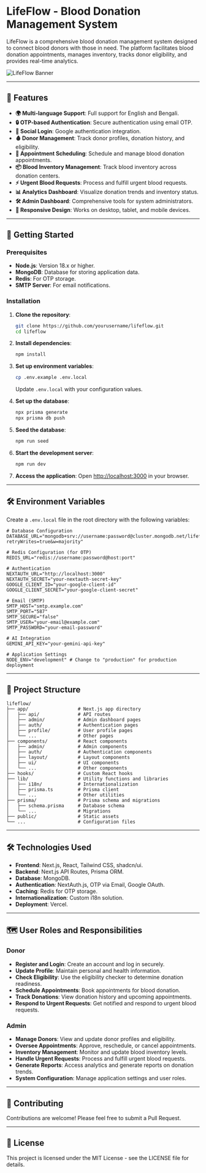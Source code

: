 # LifeFlow - Blood Donation Management System

LifeFlow is a comprehensive blood donation management system designed to connect blood donors with those in need. The platform facilitates blood donation appointments, manages inventory, tracks donor eligibility, and provides real-time analytics.

![LifeFlow Banner](/placeholder.svg?height=300&width=800)

---

## 🌟 Features

- **🌍 Multi-language Support**: Full support for English and Bengali.
- **🔒 OTP-based Authentication**: Secure authentication using email OTP.
- **🔗 Social Login**: Google authentication integration.
- **🩸 Donor Management**: Track donor profiles, donation history, and eligibility.
- **📅 Appointment Scheduling**: Schedule and manage blood donation appointments.
- **📦 Blood Inventory Management**: Track blood inventory across donation centers.
- **⚡ Urgent Blood Requests**: Process and fulfill urgent blood requests.
- **📊 Analytics Dashboard**: Visualize donation trends and inventory status.
- **🛠️ Admin Dashboard**: Comprehensive tools for system administrators.
- **📱 Responsive Design**: Works on desktop, tablet, and mobile devices.

---

## 🚀 Getting Started

### Prerequisites

- **Node.js**: Version 18.x or higher.
- **MongoDB**: Database for storing application data.
- **Redis**: For OTP storage.
- **SMTP Server**: For email notifications.

### Installation

1. **Clone the repository**:

   ```bash
   git clone https://github.com/yourusername/lifeflow.git
   cd lifeflow
   ```

2. **Install dependencies**:

   ```bash
   npm install
   ```

3. **Set up environment variables**:

   ```bash
   cp .env.example .env.local
   ```

   Update `.env.local` with your configuration values.

4. **Set up the database**:

   ```bash
   npx prisma generate
   npx prisma db push
   ```

5. **Seed the database**:

   ```bash
   npm run seed
   ```

6. **Start the development server**:

   ```bash
   npm run dev
   ```

7. **Access the application**:
   Open [http://localhost:3000](http://localhost:3000) in your browser.

---

## 🛠️ Environment Variables

Create a `.env.local` file in the root directory with the following variables:

```plaintext
# Database Configuration
DATABASE_URL="mongodb+srv://username:password@cluster.mongodb.net/lifeflow?retryWrites=true&w=majority"

# Redis Configuration (for OTP)
REDIS_URL="redis://username:password@host:port"

# Authentication
NEXTAUTH_URL="http://localhost:3000"
NEXTAUTH_SECRET="your-nextauth-secret-key"
GOOGLE_CLIENT_ID="your-google-client-id"
GOOGLE_CLIENT_SECRET="your-google-client-secret"

# Email (SMTP)
SMTP_HOST="smtp.example.com"
SMTP_PORT="587"
SMTP_SECURE="false"
SMTP_USER="your-email@example.com"
SMTP_PASSWORD="your-email-password"

# AI Integration
GEMINI_API_KEY="your-gemini-api-key"

# Application Settings
NODE_ENV="development" # Change to "production" for production deployment
```

---

## 📂 Project Structure

```plaintext
lifeflow/
├── app/                  # Next.js app directory
│   ├── api/              # API routes
│   ├── admin/            # Admin dashboard pages
│   ├── auth/             # Authentication pages
│   ├── profile/          # User profile pages
│   └── ...               # Other pages
├── components/           # React components
│   ├── admin/            # Admin components
│   ├── auth/             # Authentication components
│   ├── layout/           # Layout components
│   ├── ui/               # UI components
│   └── ...               # Other components
├── hooks/                # Custom React hooks
├── lib/                  # Utility functions and libraries
│   ├── i18n/             # Internationalization
│   ├── prisma.ts         # Prisma client
│   └── ...               # Other utilities
├── prisma/               # Prisma schema and migrations
│   ├── schema.prisma     # Database schema
│   └── ...               # Migrations
├── public/               # Static assets
└── ...                   # Configuration files
```

---

## 🛠️ Technologies Used

- **Frontend**: Next.js, React, Tailwind CSS, shadcn/ui.
- **Backend**: Next.js API Routes, Prisma ORM.
- **Database**: MongoDB.
- **Authentication**: NextAuth.js, OTP via Email, Google OAuth.
- **Caching**: Redis for OTP storage.
- **Internationalization**: Custom i18n solution.
- **Deployment**: Vercel.

---

## 🗺️ User Roles and Responsibilities

### Donor

- **Register and Login**: Create an account and log in securely.
- **Update Profile**: Maintain personal and health information.
- **Check Eligibility**: Use the eligibility checker to determine donation readiness.
- **Schedule Appointments**: Book appointments for blood donation.
- **Track Donations**: View donation history and upcoming appointments.
- **Respond to Urgent Requests**: Get notified and respond to urgent blood requests.

### Admin

- **Manage Donors**: View and update donor profiles and eligibility.
- **Oversee Appointments**: Approve, reschedule, or cancel appointments.
- **Inventory Management**: Monitor and update blood inventory levels.
- **Handle Urgent Requests**: Process and fulfill urgent blood requests.
- **Generate Reports**: Access analytics and generate reports on donation trends.
- **System Configuration**: Manage application settings and user roles.

---

## 🤝 Contributing

Contributions are welcome! Please feel free to submit a Pull Request.

---

## 📜 License

This project is licensed under the MIT License - see the LICENSE file for details.
